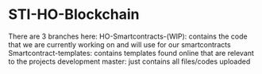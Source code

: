 # STI-HO-Blockchain
There are 3 branches here:
HO-Smartcontracts-(WIP): contains the code that we are currently working on and will use for our smartcontracts
Smartcontract-templates: contains templates found online that are relevant to the projects development
master: just contains all files/codes uploaded
